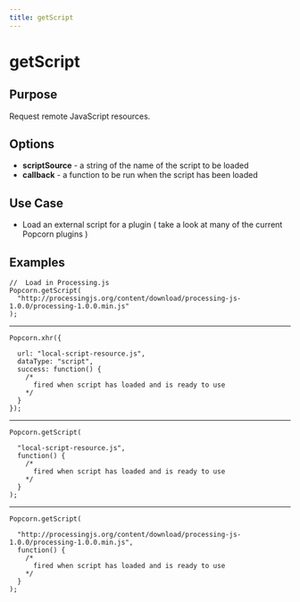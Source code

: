 ```yaml
---
title: getScript
---
```

# getScript #

## Purpose ##

Request remote JavaScript resources.

## Options ##

* **scriptSource** - a string of the name of the script to be loaded
* **callback** - a function to be run when the script has been loaded

## Use Case ##

* Load an external script for a plugin ( take a look at many of the current Popcorn plugins )

## Examples ##

    //  Load in Processing.js
    Popcorn.getScript(
      "http://processingjs.org/content/download/processing-js-1.0.0/processing-1.0.0.min.js"
    );

---------

    Popcorn.xhr({

      url: "local-script-resource.js",
      dataType: "script",
      success: function() {
        /*
          fired when script has loaded and is ready to use
        */
      }
    });

---------

    Popcorn.getScript(

      "local-script-resource.js",
      function() {
        /*
          fired when script has loaded and is ready to use
        */
      }
    );

---------

    Popcorn.getScript(

      "http://processingjs.org/content/download/processing-js-1.0.0/processing-1.0.0.min.js",
      function() {
        /*
          fired when script has loaded and is ready to use
        */
      }
    );
